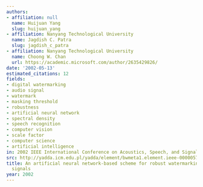 ```yaml
---
authors:
- affiliation: null
  name: Huijuan Yang
  slug: huijuan_yang
- affiliation: Nanyang Technological University
  name: Jagdish C. Patra
  slug: jagdish_c_patra
- affiliation: Nanyang Technological University
  name: Choong W. Chan
  url: https://academic.microsoft.com/author/2635429826/
date: '2002-05-13'
estimated_citations: 12
fields:
- digital watermarking
- audio signal
- watermark
- masking threshold
- robustness
- artificial neural network
- spectral density
- speech recognition
- computer vision
- scale factor
- computer science
- artificial intelligence
in: 2002 IEEE International Conference on Acoustics, Speech, and Signal Processing
src: http://yadda.icm.edu.pl/yadda/element/bwmeta1.element.ieee-000005743970
title: An artificial neural network-based scheme for robust watermarking of audio
  signals
year: 2002
---
```

